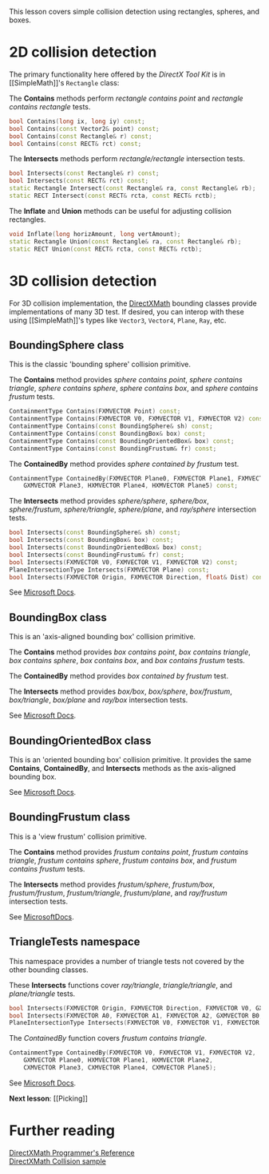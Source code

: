 This lesson covers simple collision detection using rectangles, spheres, and boxes.

# 2D collision detection

The primary functionality here offered by the *DirectX Tool Kit* is in [[SimpleMath]]'s ``Rectangle`` class:

The **Contains** methods perform *rectangle contains point* and *rectangle contains rectangle* tests.

```cpp
bool Contains(long ix, long iy) const;
bool Contains(const Vector2& point) const;
bool Contains(const Rectangle& r) const;
bool Contains(const RECT& rct) const;
```

The **Intersects** methods perform *rectangle/rectangle* intersection tests.

```cpp
bool Intersects(const Rectangle& r) const;
bool Intersects(const RECT& rct) const;
static Rectangle Intersect(const Rectangle& ra, const Rectangle& rb);
static RECT Intersect(const RECT& rcta, const RECT& rctb);
```

The **Inflate** and **Union** methods can be useful for adjusting collision rectangles.

```cpp
void Inflate(long horizAmount, long vertAmount);
static Rectangle Union(const Rectangle& ra, const Rectangle& rb);
static RECT Union(const RECT& rcta, const RECT& rctb);
```

# 3D collision detection

For 3D collision implementation, the [DirectXMath](https://docs.microsoft.com/en-us/windows/win32/dxmath/directxmath-portal) bounding classes provide implementations of many 3D test. If desired, you can interop with these using [[SimpleMath]]'s types like ``Vector3``, ``Vector4``, ``Plane``, ``Ray``, etc.

## BoundingSphere class
This is the classic 'bounding sphere' collision primitive.

The **Contains** method provides *sphere contains point*, *sphere contains triangle*, *sphere contains sphere*, *sphere contains box*, and *sphere contains frustum* tests.

```cpp
ContainmentType Contains(FXMVECTOR Point) const;
ContainmentType Contains(FXMVECTOR V0, FXMVECTOR V1, FXMVECTOR V2) const;
ContainmentType Contains(const BoundingSphere& sh) const;
ContainmentType Contains(const BoundingBox& box) const;
ContainmentType Contains(const BoundingOrientedBox& box) const;
ContainmentType Contains(const BoundingFrustum& fr) const;
```

The **ContainedBy** method provides *sphere contained by frustum* test.

```cpp
ContainmentType ContainedBy(FXMVECTOR Plane0, FXMVECTOR Plane1, FXMVECTOR Plane2,
    GXMVECTOR Plane3, HXMVECTOR Plane4, HXMVECTOR Plane5) const;
```

The **Intersects** method provides *sphere/sphere*, *sphere/box*, *sphere/frustum*, *sphere/triangle*, *sphere/plane*, and *ray/sphere* intersection tests.

```cpp
bool Intersects(const BoundingSphere& sh) const;
bool Intersects(const BoundingBox& box) const;
bool Intersects(const BoundingOrientedBox& box) const;
bool Intersects(const BoundingFrustum& fr) const;
bool Intersects(FXMVECTOR V0, FXMVECTOR V1, FXMVECTOR V2) const;
PlaneIntersectionType Intersects(FXMVECTOR Plane) const;
bool Intersects(FXMVECTOR Origin, FXMVECTOR Direction, float& Dist) const;
```
    
See [Microsoft Docs](https://docs.microsoft.com/en-us/windows/win32/api/directxcollision/ns-directxcollision-boundingsphere).

## BoundingBox class
This is an 'axis-aligned bounding box' collision primitive.

The **Contains** method provides *box contains point*, *box contains triangle*, *box contains sphere*, *box contains box*, and *box contains frustum* tests.

The **ContainedBy** method provides *box contained by frustum* test.

The **Intersects** method provides *box/box*, *box/sphere*, *box/frustum*, *box/triangle*, *box/plane* and *ray/box* intersection tests.

See [Microsoft Docs](https://docs.microsoft.com/en-us/windows/win32/api/directxcollision/ns-directxcollision-boundingbox).

## BoundingOrientedBox class
This is an 'oriented bounding box' collision primitive. It provides the same **Contains**, **ContainedBy**, and **Intersects** methods as the axis-aligned bounding box.

See [Microsoft Docs](https://docs.microsoft.com/en-us/windows/win32/api/directxcollision/ns-directxcollision-boundingorientedbox).

## BoundingFrustum class
This is a 'view frustum' collision primitive.

The **Contains** method provides *frustum contains point*, *frustum contains triangle*, *frustum contains sphere*, *frustum contains box*, and *frustum contains frustum* tests.

The **Intersects** method provides *frustum/sphere*, *frustum/box*, *frustum/frustum*, *frustum/triangle*, *frustum/plane*, and *ray/frustum* intersection tests.

See [MicrosoftDocs](https://docs.microsoft.com/en-us/windows/win32/api/directxcollision/ns-directxcollision-boundingfrustum).

## TriangleTests namespace
This namespace provides a number of triangle tests not covered by the other bounding classes.

These **Intersects** functions cover *ray/triangle*, *triangle/triangle*, and *plane/triangle* tests.

```cpp
bool Intersects(FXMVECTOR Origin, FXMVECTOR Direction, FXMVECTOR V0, GXMVECTOR V1, HXMVECTOR V2, _Out_ float& Dist);
bool Intersects(FXMVECTOR A0, FXMVECTOR A1, FXMVECTOR A2, GXMVECTOR B0, HXMVECTOR B1, HXMVECTOR B2);
PlaneIntersectionType Intersects(FXMVECTOR V0, FXMVECTOR V1, FXMVECTOR V2, GXMVECTOR Plane);
```

The *ContainedBy* function covers *frustum contains triangle*.

```cpp
ContainmentType ContainedBy(FXMVECTOR V0, FXMVECTOR V1, FXMVECTOR V2,
    GXMVECTOR Plane0, HXMVECTOR Plane1, HXMVECTOR Plane2,
    CXMVECTOR Plane3, CXMVECTOR Plane4, CXMVECTOR Plane5);
```

See [Microsoft Docs](https://docs.microsoft.com/en-us/windows/win32/dxmath/ovw-xnamath-triangletests).

**Next lesson**: [[Picking]]

# Further reading

[DirectXMath Programmer's Reference](https://docs.microsoft.com/en-us/windows/desktop/dxmath/ovw-xnamath-reference)  
[DirectXMath Collision sample](https://github.com/walbourn/directx-sdk-samples/tree/master/Collision)
